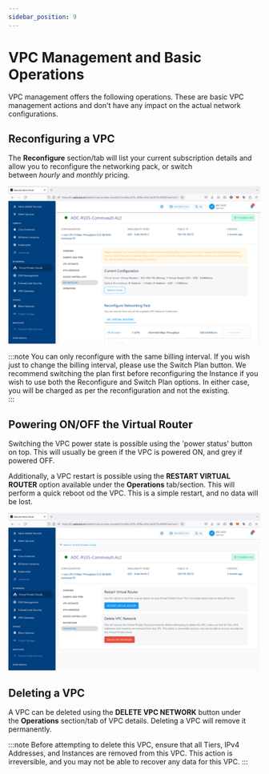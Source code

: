 ```yaml
---
sidebar_position: 9
---
```

# VPC Management and Basic Operations

VPC management offers the following operations. These are basic VPC management actions and don't have any impact on the actual network configurations.

## Reconfiguring a VPC

The **Reconfigure** section/tab will list your current subscription details and allow you to reconfigure the networking pack, or switch between _hourly_ and _monthly_ pricing.

![VPC Management and Basic Operations](img/VPCManagement1.png)

:::note
You can only reconfigure with the same billing interval. If you wish just to change the billing interval, please use the Switch Plan button. We recommend switching the plan first before reconfiguring the Instance if you wish to use both the Reconfigure and Switch Plan options. In either case, you will be charged as per the reconfiguration and not the existing.  
:::

## Powering ON/OFF the Virtual Router

Switching the VPC power state is possible using the 'power status' button on top. This will usually be green if the VPC is powered ON, and grey if powered OFF.

Additionally, a VPC restart is possible using the **RESTART VIRTUAL ROUTER** option available under the **Operations** tab/section. This will perform a quick reboot od the VPC. This is a simple restart, and no data will be lost.

![VPC Management and Basic Operations](img/VPCManagement2.png)

## Deleting a VPC

A VPC can be deleted using the **DELETE VPC NETWORK** button under the **Operations** section/tab of VPC details. Deleting a VPC will remove it permanently.

:::note
Before attempting to delete this VPC, ensure that all Tiers, IPv4 Addresses, and Instances are removed from this VPC. This action is irreversible, and you may not be able to recover any data for this VPC.
:::